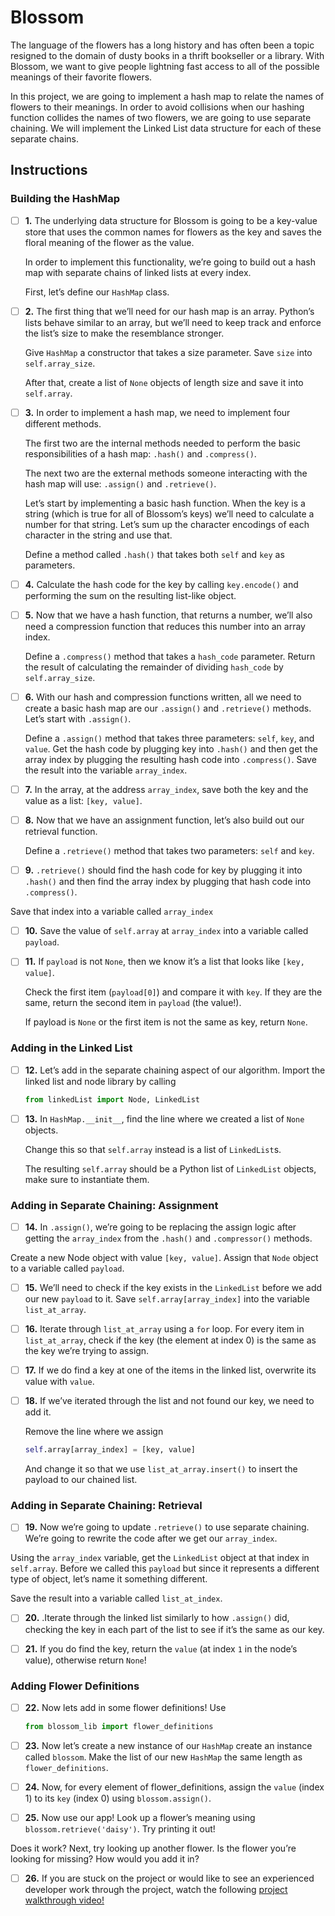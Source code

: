 # Blossom

The language of the flowers has a long history and has often been a topic resigned to the domain of dusty books in a thrift bookseller or a library. With Blossom, we want to give people lightning fast access to all of the possible meanings of their favorite flowers.

In this project, we are going to implement a hash map to relate the names of flowers to their meanings. In order to avoid collisions when our hashing function collides the names of two flowers, we are going to use separate chaining. We will implement the Linked List data structure for each of these separate chains.


## Instructions

### Building the HashMap

- [ ] **1.**  The underlying data structure for Blossom is going to be a key-value store that uses the common names for flowers as the key and saves the floral meaning of the flower as the value.

    In order to implement this functionality, we’re going to build out a hash map with separate chains of linked lists at every index.

    First, let’s define our `HashMap` class.


- [ ] **2.** The first thing that we’ll need for our hash map is an array. Python’s lists behave similar to an array, but we’ll need to keep track and enforce the list’s size to make the resemblance stronger.

    Give `HashMap` a constructor that takes a size parameter. Save `size` into` self.array_size`.

    After that, create a list of `None` objects of length size and save it into `self.array`.


- [ ] **3.** In order to implement a hash map, we need to implement four different methods.

    The first two are the internal methods needed to perform the basic responsibilities of a hash map: `.hash()` and `.compress()`.

    The next two are the external methods someone interacting with the hash map will use: `.assign()` and `.retrieve()`.

    Let’s start by implementing a basic hash function. When the key is a string (which is true for all of Blossom’s keys) we’ll need to calculate a number for that string. Let’s sum up the character encodings of each character in the string and use that.

    Define a method called `.hash()` that takes both `self` and `key` as parameters.


- [ ] **4.** Calculate the hash code for the key by calling `key.encode()` and performing the sum on the resulting list-like object.


- [ ] **5.** Now that we have a hash function, that returns a number, we’ll also need a compression function that reduces this number into an array index.

    Define a `.compress()` method that takes a `hash_code` parameter. Return the result of calculating the remainder of dividing `hash_code` by `self.array_size`.


- [ ] **6.** With our hash and compression functions written, all we need to create a basic hash map are our `.assign()` and `.retrieve()` methods. Let’s start with `.assign()`.

    Define a `.assign()` method that takes three parameters: `self`, `key`, and `value`. Get the hash code by plugging key into `.hash()` and then get the array index by plugging the resulting hash code into `.compress()`. Save the result into the variable `array_index`.


- [ ] **7.** In the array, at the address `array_index`, save both the key and the value as a list: `[key, value]`.


- [ ] **8.** Now that we have an assignment function, let’s also build out our retrieval function.

    Define a `.retrieve()` method that takes two parameters: `self` and `key`.


- [ ] **9.** `.retrieve()` should find the hash code for key by plugging it into `.hash()` and then find the array index by plugging that hash code into `.compress()`.

Save that index into a variable called `array_index`


- [ ] **10.** Save the value of `self.array` at `array_index` into a variable called `payload`.


- [ ] **11.** If `payload` is not `None`, then we know it’s a list that looks like `[key, value]`.

    Check the first item (`payload[0]`) and compare it with `key`. If they are the same, return the second item in `payload` (the value!).

    If payload is `None` or the first item is not the same as key, return `None`.

### Adding in the Linked List


- [ ] **12.** Let’s add in the separate chaining aspect of our algorithm. Import the linked list and node library by calling
    ```py
    from linkedList import Node, LinkedList
    ```


- [ ] **13.** In `HashMap.__init__`, find the line where we created a list of `None` objects.

    Change this so that `self.array` instead is a list of `LinkedList`s.

    The resulting `self.array` should be a Python list of `LinkedList` objects, make sure to instantiate them.


### Adding in Separate Chaining: Assignment

- [ ] **14.** In `.assign()`, we’re going to be replacing the assign logic after getting the `array_index` from the `.hash()` and `.compressor()` methods.

Create a new Node object with value `[key, value]`. Assign that `Node` object to a variable called `payload`.


- [ ] **15.** We’ll need to check if the key exists in the `LinkedList` before we add our new `payload` to it. Save `self.array[array_index]` into the variable `list_at_array`.


- [ ] **16.** Iterate through `list_at_array` using a `for` loop. For every item in `list_at_array`, check if the key (the element at index 0) is the same as the key we’re trying to assign.


- [ ] **17.** If we do find a key at one of the items in the linked list, overwrite its value with `value`.


- [ ] **18.** If we’ve iterated through the list and not found our key, we need to add it.

    Remove the line where we assign
    ```py
    self.array[array_index] = [key, value]
    ```

    And change it so that we use `list_at_array.insert()` to insert the payload to our chained list.


### Adding in Separate Chaining: Retrieval

- [ ] **19.** Now we’re going to update `.retrieve()` to use separate chaining. We’re going to rewrite the code after we get our `array_index`.

Using the `array_index` variable, get the `LinkedList` object at that index in `self.array`. Before we called this `payload` but since it represents a different type of object, let’s name it something different.

Save the result into a variable called `list_at_index`.


- [ ] **20.** .Iterate through the linked list similarly to how `.assign()` did, checking the key in each part of the list to see if it’s the same as our key.


- [ ] **21.** If you do find the key, return the `value` (at index `1` in the node’s value), otherwise return `None`!


### Adding Flower Definitions

- [ ] **22.** Now lets add in some flower definitions! Use
    ```py
    from blossom_lib import flower_definitions
    ```


- [ ] **23.** Now let’s create a new instance of our `HashMap` create an instance called `blossom`. Make the list of our new `HashMap` the same length as `flower_definitions`.


- [ ] **24.** Now, for every element of flower_definitions, assign the `value` (index 1) to its `key` (index 0) using `blossom.assign()`.


- [ ] **25.** Now use our app! Look up a flower’s meaning using `blossom.retrieve('daisy')`. Try printing it out!

Does it work? Next, try looking up another flower. Is the flower you’re looking for missing? How would you add it in?


- [ ] **26.** If you are stuck on the project or would like to see an experienced developer work through the project, watch the following [project walkthrough video!](https://www.youtube.com/watch?v=pJycHIBqPNg)